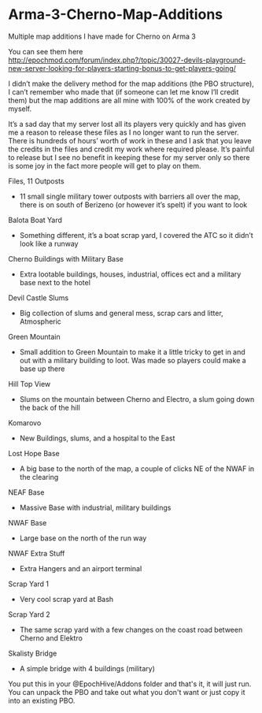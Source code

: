 # Arma-3-Cherno-Map-Additions
Multiple map additions I have made for Cherno on Arma 3

You can see them here
http://epochmod.com/forum/index.php?/topic/30027-devils-playground-new-server-looking-for-players-starting-bonus-to-get-players-going/

I didn’t make the delivery method for the map additions (the PBO structure), I can’t remember who made that (if someone can let me know I’ll credit them) but the map additions are all mine with 100% of the work created by myself.

It’s a sad day that my server lost all its players very quickly and has given me a reason to release these files as I no longer want to run the server. There is hundreds of hours’ worth of work in these and I ask that you leave the credits in the files and credit my work where required please. It’s painful to release but I see no benefit in keeping these for my server only so there is some joy in the fact more people will get to play on them.

Files,
11 Outposts
- 11 small single military tower outposts with barriers all over the map, there is on south of Berizeno (or however it’s spelt) if you want to look

Balota Boat Yard
- Something different, it’s a boat scrap yard, I covered the ATC so it didn’t look like a runway

Cherno Buildings with Military Base
- Extra lootable buildings, houses, industrial, offices ect and a military base next to the hotel

Devil Castle Slums
- Big collection of slums and general mess, scrap cars and litter, Atmospheric

Green Mountain 
- Small addition to Green Mountain to make it a little tricky to get in and out with a military building to loot. Was made so players could make a base up there

Hill Top View
- Slums on the mountain between Cherno and Electro, a slum going down the back of the hill

Komarovo
- New Buildings, slums, and a hospital to the East

Lost Hope Base
- A big base to the north of the map, a couple of clicks NE of the NWAF in the clearing

NEAF Base
- Massive Base with industrial, military buildings

NWAF Base
- Large base on the north of the run way

NWAF Extra Stuff
- Extra Hangers and an airport terminal 

Scrap Yard 1
- Very cool scrap yard at Bash

Scrap Yard 2
- The same scrap yard with a few changes on the coast road between Cherno and Elektro

Skalisty Bridge
- A simple bridge with 4 buildings (military) 


You put this in your @EpochHive/Addons folder and that's it, it will just run. You can unpack the PBO and take out what you don't want or just copy it into an existing PBO.

